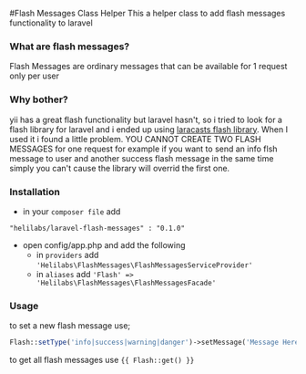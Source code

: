 #Flash Messages Class Helper
This a helper class to add flash messages functionality to laravel

### What are flash messages?
Flash Messages are ordinary messages that can be available for 1 request only per user

### Why bother?
yii has a great flash functionality but laravel hasn't, so i tried to look for a flash library for laravel and i ended up using [laracasts flash library](https://github.com/laracasts/flash). When I used it i found a little problem. YOU CANNOT CREATE TWO FLASH MESSAGES for one request for example if you want to send an info flsh message to user and another success flash message in the same time simply you can't cause the library will overrid the first one.

### Installation
* in your `composer file` add
```
"helilabs/laravel-flash-messages" : "0.1.0"
```
* open config/app.php and add the following 
    * in `providers` add `'Helilabs\FlashMessages\FlashMessagesServiceProvider'`
    * in `aliases` add `'Flash' => 'Helilabs\FlashMessages\FlashMessagesFacade'`

### Usage
to set a new flash message use;
```php
Flash::setType('info|success|warning|danger')->setMessage('Message Here')->create();
```

to get all flash messages use `{{ Flash::get() }}`